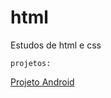 # html
 Estudos de html e css
 
    projetos:
<a href ='https://victor-jairon.github.io/html/Projeto_android/'>Projeto Android</a>
